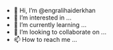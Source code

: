- 👋 Hi, I’m @engralihaiderkhan
- 👀 I’m interested in ...
- 🌱 I’m currently learning ...
- 💞️ I’m looking to collaborate on ...
- 📫 How to reach me ...

<!---
engralihaiderkhan/engralihaiderkhan is a ✨ special ✨ repository because its `README.md` (this file) appears on your GitHub profile.
You can click the Preview link to take a look at your changes.
--->

